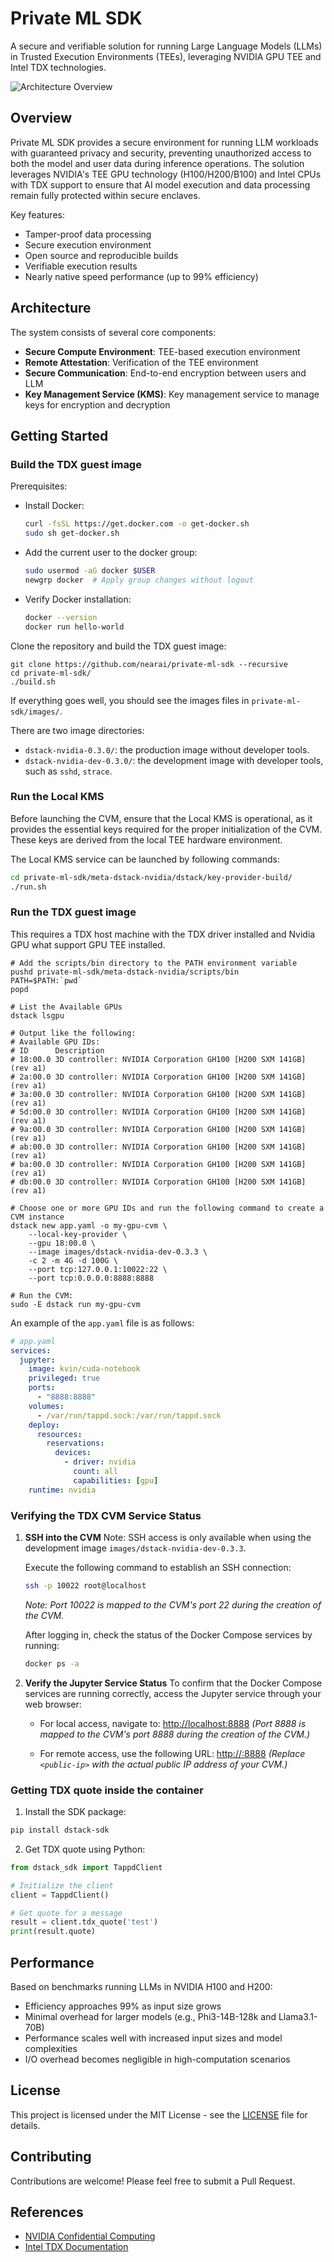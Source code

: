 # Private ML SDK

A secure and verifiable solution for running Large Language Models (LLMs) in Trusted Execution Environments (TEEs), leveraging NVIDIA GPU TEE and Intel TDX technologies.

![Architecture Overview](./assets/image/gpu-tee.webp)

## Overview

Private ML SDK provides a secure environment for running LLM workloads with guaranteed privacy and security, preventing unauthorized access to both the model and user data during inference operations. The solution leverages NVIDIA's TEE GPU technology (H100/H200/B100) and Intel CPUs with TDX support to ensure that AI model execution and data processing remain fully protected within secure enclaves.

Key features:
- Tamper-proof data processing
- Secure execution environment
- Open source and reproducible builds
- Verifiable execution results
- Nearly native speed performance (up to 99% efficiency)

## Architecture

The system consists of several core components:

- **Secure Compute Environment**: TEE-based execution environment
- **Remote Attestation**: Verification of the TEE environment
- **Secure Communication**: End-to-end encryption between users and LLM
- **Key Management Service (KMS)**: Key management service to manage keys for encryption and decryption

## Getting Started

### Build the TDX guest image

Prerequisites:
- Install Docker:
  ```bash
  curl -fsSL https://get.docker.com -o get-docker.sh
  sudo sh get-docker.sh
  ```
- Add the current user to the docker group:
  ```bash
  sudo usermod -aG docker $USER
  newgrp docker  # Apply group changes without logout
  ```
- Verify Docker installation:
  ```bash
  docker --version
  docker run hello-world
  ```

Clone the repository and build the TDX guest image:

```
git clone https://github.com/nearai/private-ml-sdk --recursive
cd private-ml-sdk/
./build.sh
```

If everything goes well, you should see the images files in `private-ml-sdk/images/`.

There are two image directories:
- `dstack-nvidia-0.3.0/`: the production image without developer tools.
- `dstack-nvidia-dev-0.3.0/`: the development image with developer tools, such as `sshd`, `strace`.

### Run the Local KMS

Before launching the CVM, ensure that the Local KMS is operational, as it provides the essential keys required for the proper initialization of the CVM. These keys are derived from the local TEE hardware environment.

The Local KMS service can be launched by following commands:

```bash
cd private-ml-sdk/meta-dstack-nvidia/dstack/key-provider-build/
./run.sh
```

### Run the TDX guest image

This requires a TDX host machine with the TDX driver installed and Nvidia GPU what support GPU TEE installed.

```
# Add the scripts/bin directory to the PATH environment variable
pushd private-ml-sdk/meta-dstack-nvidia/scripts/bin
PATH=$PATH:`pwd`
popd

# List the Available GPUs
dstack lsgpu

# Output like the following:
# Available GPU IDs:
# ID      Description
# 18:00.0 3D controller: NVIDIA Corporation GH100 [H200 SXM 141GB] (rev a1)
# 2a:00.0 3D controller: NVIDIA Corporation GH100 [H200 SXM 141GB] (rev a1)
# 3a:00.0 3D controller: NVIDIA Corporation GH100 [H200 SXM 141GB] (rev a1)
# 5d:00.0 3D controller: NVIDIA Corporation GH100 [H200 SXM 141GB] (rev a1)
# 9a:00.0 3D controller: NVIDIA Corporation GH100 [H200 SXM 141GB] (rev a1)
# ab:00.0 3D controller: NVIDIA Corporation GH100 [H200 SXM 141GB] (rev a1)
# ba:00.0 3D controller: NVIDIA Corporation GH100 [H200 SXM 141GB] (rev a1)
# db:00.0 3D controller: NVIDIA Corporation GH100 [H200 SXM 141GB] (rev a1)

# Choose one or more GPU IDs and run the following command to create a CVM instance
dstack new app.yaml -o my-gpu-cvm \
    --local-key-provider \
    --gpu 18:00.0 \
    --image images/dstack-nvidia-dev-0.3.3 \
    -c 2 -m 4G -d 100G \
    --port tcp:127.0.0.1:10022:22 \
    --port tcp:0.0.0.0:8888:8888

# Run the CVM:
sudo -E dstack run my-gpu-cvm
```

An example of the `app.yaml` file is as follows:

```yaml
# app.yaml
services:
  jupyter:
    image: kvin/cuda-notebook
    privileged: true
    ports:
      - "8888:8888"
    volumes:
      - /var/run/tappd.sock:/var/run/tappd.sock
    deploy:
      resources:
        reservations:
          devices:
            - driver: nvidia
              count: all
              capabilities: [gpu]
    runtime: nvidia
```

### Verifying the TDX CVM Service Status

1. **SSH into the CVM**
   Note: SSH access is only available when using the development image `images/dstack-nvidia-dev-0.3.3`.

   Execute the following command to establish an SSH connection:
   ```bash
   ssh -p 10022 root@localhost
   ```
   *Note: Port 10022 is mapped to the CVM's port 22 during the creation of the CVM.*

   After logging in, check the status of the Docker Compose services by running:
   ```bash
   docker ps -a
   ```

2. **Verify the Jupyter Service Status**
   To confirm that the Docker Compose services are running correctly, access the Jupyter service through your web browser:

   - For local access, navigate to:
     [http://localhost:8888](http://localhost:8888)
     *(Port 8888 is mapped to the CVM's port 8888 during the creation of the CVM.)*

   - For remote access, use the following URL:
     [http://<public-ip>:8888](http://<public-ip>:8888)
     *(Replace `<public-ip>` with the actual public IP address of your CVM.)*


### Getting TDX quote inside the container

1. Install the SDK package:
```bash
pip install dstack-sdk
```

2. Get TDX quote using Python:
```python
from dstack_sdk import TappdClient

# Initialize the client
client = TappdClient()

# Get quote for a message
result = client.tdx_quote('test')
print(result.quote)
```

## Performance

Based on benchmarks running LLMs in NVIDIA H100 and H200:
- Efficiency approaches 99% as input size grows
- Minimal overhead for larger models (e.g., Phi3-14B-128k and Llama3.1-70B)
- Performance scales well with increased input sizes and model complexities
- I/O overhead becomes negligible in high-computation scenarios

## License

This project is licensed under the MIT License - see the [LICENSE](LICENSE) file for details.

## Contributing

Contributions are welcome! Please feel free to submit a Pull Request.

## References

- [NVIDIA Confidential Computing](https://www.nvidia.com/en-us/data-center/solutions/confidential-computing/)
- [Intel TDX Documentation](https://www.intel.com/content/www/us/en/developer/articles/technical/intel-trust-domain-extensions.html)
